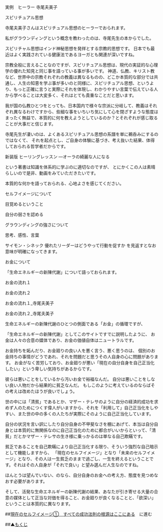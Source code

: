 実例　ヒーラー 寺尾夫美子

スピリチュアル思想

寺尾夫美子さんはスピリチュアル思想のヒーラーでおられます。

私がグラウンディングという概念を教わったのは、寺尾先生の本からでした。

スピリチャル思想はインド神秘思想を発祥とする宗教的思想です。
日本でも最近はよく実践されている健康法であるヨーガとも関連が深いですね。

宗教全般に言えることなのですが、スピリチュアル思想は、現代の実証的な心理学の優れた知見と同じ事を語っている事が多いです。
神道、仏教、キリスト教など、世界中の宗教それぞれの教義は異なるものの、どこか本質的な部分では共通し、人生の知恵を学ぶ事が多いのと同様に、スピリチュアル思想、というより、もっと正確に言うと実際にそれを体現し、わかりやすい言葉で伝えている人から学べることは大変多く、それはとても貴重なことだと思います。

我が国の仏教ひとつをとっても、日本国内で様々な宗派に分岐して、教義はそれぞれ異なるわけですから、些細な事をいちいち気にして心を閉ざすような態度はまったく無益で、本質的に何を教えようとしているのか？とそれぞれが感じ取ることが大事だと信じます。

 

寺尾先生が凄いのは、よくあるスピリチュアル思想の系譜を単に鵜呑みにするのではなくて、
それを起点とし、ご自身の体験に基づき、考え抜いた結果、体得しておられる哲学者だからです。

新装版 ヒーリングレッスン —オーラの綺麗な人になる


という著書は知識を体系的に学ぶのに適切なのですが、
とにかくこの人は素晴らしいので是非、動画をみていただきたいです。

本質的な何かを語っておられる、心地よさを感じてください。

セルフイメージについて

目覚めるということ



自分の弱さを認める



グラウンディングの強さについて

 

思考、感性、言葉



サイモン・シネック 優れたリーダーはどうやって行動を促すか
を見返すとなお意味が明確になってきます。

 

お金について

「生命エネルギーの新陳代謝」について語っておられます。

お金の流れ１



お金の流れ２



お金の流れ１_寺尾夫美子



お金の流れ２_寺尾夫美子



生命エネルギーの新陳代謝のひとつの側面である「お金」の循環ですが、

「生命エネルギーの新陳代謝」としてこのサイトですでに説明したように、
お金は人々の合意の媒体であり、お金の価値自体はニュートラルです。

お金持ちを妬んだり、お金廻りの良い人を悪く言う、悪く思うのは、
個別のお金持ちの事情がどうであれ、それを問題だと思うその人自身の心に問題があります。
お金がなく苦労しており、お金廻りが悪い「現在の自分自身を自己正当化したい」という卑しい気持ちがあるからです。

彼らは悪いことをしているから汚いお金で裕福なんだ。
自分は悪いことをしない良い人物だから結果的に貧乏なんだ。
もしこのように考えているのならばその考えは改めたほうが良いでしょう。

世の中には「清貧」であるとか、マザー・テレサのように自分の経済的成功を求めず人のためにつくす偉人がいますから、それを「利用して」自己正当化をしやすい、また世の中の多くの人たちが実際にそのように自己正当化しています。

自分の状況を言い訳にしたり自分自身の不甲斐なさを棚にあげて、本当は自分自身とは本質的に無関係なのに自己正当化のために都合がいいからといって、「清貧」だとかマザー・テレサの生き様に乗っかるのは単なる自己欺瞞です。

貧乏であることを自己欺瞞により自己正当化する限り、そういう強烈な自己暗示として機能しますから、
「現在のセルフイメージ」となり「未来のセルフイメージ」となり、その人は一生貧乏のままで過ごし、一生を終えるということです。それはその人自身が「それで良い」と望み選んだ人生なのですね。

ほんとうは望んでいない、のなら、自分自身のお金への考え方、態度を見つめなおす必要があります。

そして、活発な生命エネルギーの新陳代謝の結果、あなたが引き寄せる大量の合意の媒体として正当な対価を得ること、お金廻りが良くなることと、「欲深い」ということは本質的に異なります。

##[現在のセルフイメージ①　すべての成功法則の根源はここにある](/contents/entry2/entry.html)　に進む

##▲[もくじ](/contents/a_index/entry.html)